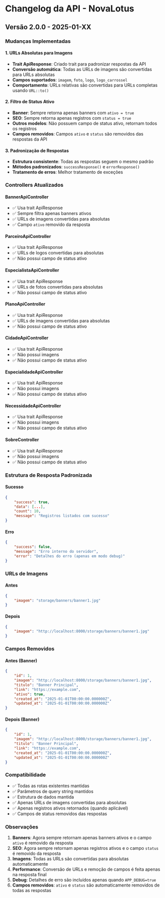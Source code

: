 # Changelog da API - NovaLotus

## Versão 2.0.0 - 2025-01-XX

### Mudanças Implementadas

#### 1. URLs Absolutas para Imagens
- **Trait ApiResponse**: Criado trait para padronizar respostas da API
- **Conversão automática**: Todas as URLs de imagens são convertidas para URLs absolutas
- **Campos suportados**: `imagem`, `foto`, `logo`, `logo_carrossel`
- **Comportamento**: URLs relativas são convertidas para URLs completas usando `URL::to()`

#### 2. Filtro de Status Ativo
- **Banner**: Sempre retorna apenas banners com `ativo = true`
- **SEO**: Sempre retorna apenas registros com `status = true`
- **Outros modelos**: Não possuem campo de status ativo, retornam todos os registros
- **Campos removidos**: Campos `ativo` e `status` são removidos das respostas da API

#### 3. Padronização de Respostas
- **Estrutura consistente**: Todas as respostas seguem o mesmo padrão
- **Métodos padronizados**: `successResponse()` e `errorResponse()`
- **Tratamento de erros**: Melhor tratamento de exceções

### Controllers Atualizados

#### BannerApiController
- ✅ Usa trait ApiResponse
- ✅ Sempre filtra apenas banners ativos
- ✅ URLs de imagens convertidas para absolutas
- ✅ Campo `ativo` removido da resposta

#### ParceiroApiController
- ✅ Usa trait ApiResponse
- ✅ URLs de logos convertidas para absolutas
- ✅ Não possui campo de status ativo

#### EspecialistaApiController
- ✅ Usa trait ApiResponse
- ✅ URLs de fotos convertidas para absolutas
- ✅ Não possui campo de status ativo

#### PlanoApiController
- ✅ Usa trait ApiResponse
- ✅ URLs de imagens convertidas para absolutas
- ✅ Não possui campo de status ativo

#### CidadeApiController
- ✅ Usa trait ApiResponse
- ✅ Não possui imagens
- ✅ Não possui campo de status ativo

#### EspecialidadeApiController
- ✅ Usa trait ApiResponse
- ✅ Não possui imagens
- ✅ Não possui campo de status ativo

#### NecessidadeApiController
- ✅ Usa trait ApiResponse
- ✅ Não possui imagens
- ✅ Não possui campo de status ativo

#### SobreController
- ✅ Usa trait ApiResponse
- ✅ Não possui imagens
- ✅ Não possui campo de status ativo

### Estrutura de Resposta Padronizada

#### Sucesso
```json
{
    "success": true,
    "data": [...],
    "count": 10,
    "message": "Registros listados com sucesso"
}
```

#### Erro
```json
{
    "success": false,
    "message": "Erro interno do servidor",
    "error": "Detalhes do erro (apenas em modo debug)"
}
```

### URLs de Imagens

#### Antes
```json
{
    "imagem": "storage/banners/banner1.jpg"
}
```

#### Depois
```json
{
    "imagem": "http://localhost:8000/storage/banners/banner1.jpg"
}
```

### Campos Removidos

#### Antes (Banner)
```json
{
    "id": 1,
    "imagem": "http://localhost:8000/storage/banners/banner1.jpg",
    "titulo": "Banner Principal",
    "link": "https://example.com",
    "ativo": true,
    "created_at": "2025-01-01T00:00:00.000000Z",
    "updated_at": "2025-01-01T00:00:00.000000Z"
}
```

#### Depois (Banner)
```json
{
    "id": 1,
    "imagem": "http://localhost:8000/storage/banners/banner1.jpg",
    "titulo": "Banner Principal",
    "link": "https://example.com",
    "created_at": "2025-01-01T00:00:00.000000Z",
    "updated_at": "2025-01-01T00:00:00.000000Z"
}
```

### Compatibilidade

- ✅ Todas as rotas existentes mantidas
- ✅ Parâmetros de query string mantidos
- ✅ Estrutura de dados mantida
- ✅ Apenas URLs de imagens convertidas para absolutas
- ✅ Apenas registros ativos retornados (quando aplicável)
- ✅ Campos de status removidos das respostas

### Observações

1. **Banners**: Agora sempre retornam apenas banners ativos e o campo `ativo` é removido da resposta
2. **SEO**: Agora sempre retornam apenas registros ativos e o campo `status` é removido da resposta
3. **Imagens**: Todas as URLs são convertidas para absolutas automaticamente
4. **Performance**: Conversão de URLs e remoção de campos é feita apenas na resposta final
5. **Debug**: Detalhes de erro são incluídos apenas quando `APP_DEBUG=true`
6. **Campos removidos**: `ativo` e `status` são automaticamente removidos de todas as respostas 